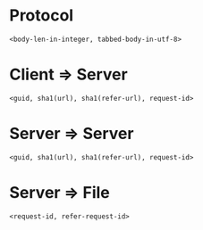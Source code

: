 # Protocol

    <body-len-in-integer, tabbed-body-in-utf-8>

# Client => Server

    <guid, sha1(url), sha1(refer-url), request-id>


# Server => Server

    <guid, sha1(url), sha1(refer-url), request-id>


# Server => File

    <request-id, refer-request-id>
